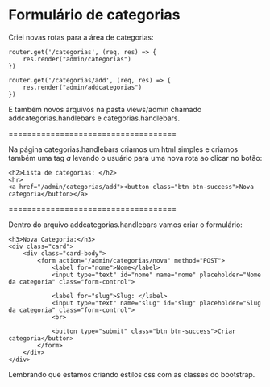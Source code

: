 # Formulário de categorias

Criei novas rotas para a área de categorias:

    router.get('/categorias', (req, res) => {
        res.render("admin/categorias")
    })

    router.get('/categorias/add', (req, res) => {
        res.render("admin/addcategorias")
    })

E também novos arquivos na pasta views/admin chamado addcategorias.handlebars e categorias.handlebars.

====================================

Na página categorias.handlebars criamos um html simples e criamos também uma tag *a* levando o usuário para uma nova rota ao clicar no botão:

    <h2>Lista de categorias: </h2>
    <hr>
    <a href="/admin/categorias/add"><button class="btn btn-success">Nova categoria</button></a>

====================================

Dentro do arquivo addcategorias.handlebars vamos criar o formulário:

    <h3>Nova Categoria:</h3>
    <div class="card">
        <div class="card-body">
            <form action="/admin/categorias/nova" method="POST">
                <label for="nome">Nome</label>
                <input type="text" id="nome" name="nome" placeholder="Nome da categoria" class="form-control">

                <label for="slug">Slug: </label>
                <input type="text" name="slug" id="slug" placeholder="Slug da categoria" class="form-control">
                <br>

                <button type="submit" class="btn btn-success">Criar categoria</button>
            </form>
        </div>
    </div>

Lembrando que estamos criando estilos css com as classes do bootstrap.


